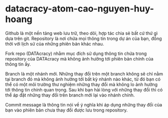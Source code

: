 # datacracy-atom-cao-nguyen-huy-hoang

Github là một nền tảng web lưu trữ, theo dõi, hợp tác chia sẻ bất cứ thứ gì dựa trên git.
Repository là nơi chứa mọi thông tin trong dự án của bạn, đồng thời với lịch sử của những phiên bản khác nhau.

Fork repo (DATAcracy) nhằm mục đích sử dụng thông tin chứa trong repository của DATAcracy mà không ảnh hưởng tới phiên bản chính của thông tin ấy.

Branch là một nhánh mới. Những thay đổi trên một branch không sẽ chỉ nằm tại branch đó mà không ảnh hưởng tới bất kỳ nhánh nào khác, từ đó bạn có thể có một môi trường thư nghiệm những thay đổi mà không lo ảnh hưởng tới thông tin chính quan trọng. Sau khi bạn hài lòng với những thay đổi thì có thể áp đặt những thay đổi trên branch mới lại vào nhánh chính.

Commit message là thông tin nói về ý nghĩa khi áp dụng những thay đổi của bạn vào phiên bản chưa thay đổi được lưu trong repository. 
